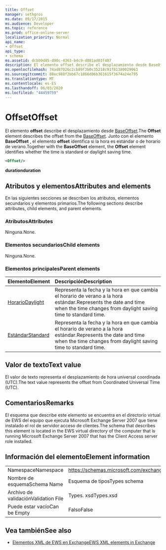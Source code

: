 ```yaml
---
title: Offset
manager: sethgros
ms.date: 09/17/2015
ms.audience: Developer
ms.topic: reference
ms.prod: office-online-server
localization_priority: Normal
api_name:
- Offset
api_type:
- schema
ms.assetid: dcbb9d85-d90c-4363-b4c9-d081ad03f407
description: El elemento offset describe el desplazamiento desde BaseOffset. Junto con el elemento BaseOffset, el elemento offset identifica si la hora es estándar o de horario de verano.
ms.openlocfilehash: 74ad87026c2cb89f3b0c35218c91f81380029963
ms.sourcegitcommit: 88ec988f2bb67c1866d06b361615f3674a24e795
ms.translationtype: MT
ms.contentlocale: es-ES
ms.lasthandoff: 06/03/2020
ms.locfileid: "44459759"
---
```

# <a name="offset"></a><span data-ttu-id="d0c70-104">Offset</span><span class="sxs-lookup"><span data-stu-id="d0c70-104">Offset</span></span>

<span data-ttu-id="d0c70-105">El elemento **offset** describe el desplazamiento desde [BaseOffset](baseoffset.md).</span><span class="sxs-lookup"><span data-stu-id="d0c70-105">The **Offset** element describes the offset from the [BaseOffset](baseoffset.md).</span></span> <span data-ttu-id="d0c70-106">Junto con el elemento **BaseOffset** , el elemento **offset** identifica si la hora es estándar o de horario de verano.</span><span class="sxs-lookup"><span data-stu-id="d0c70-106">Together with the **BaseOffset** element, the **Offset** element identifies whether the time is standard or daylight saving time.</span></span> 
  
```xml
<Offset/>
```

 <span data-ttu-id="d0c70-107">**duration**</span><span class="sxs-lookup"><span data-stu-id="d0c70-107">**duration**</span></span>
## <a name="attributes-and-elements"></a><span data-ttu-id="d0c70-108">Atributos y elementos</span><span class="sxs-lookup"><span data-stu-id="d0c70-108">Attributes and elements</span></span>

<span data-ttu-id="d0c70-109">En las siguientes secciones se describen los atributos, elementos secundarios y elementos primarios.</span><span class="sxs-lookup"><span data-stu-id="d0c70-109">The following sections describe attributes, child elements, and parent elements.</span></span>
  
### <a name="attributes"></a><span data-ttu-id="d0c70-110">Atributos</span><span class="sxs-lookup"><span data-stu-id="d0c70-110">Attributes</span></span>

<span data-ttu-id="d0c70-111">Ninguna.</span><span class="sxs-lookup"><span data-stu-id="d0c70-111">None.</span></span>
  
### <a name="child-elements"></a><span data-ttu-id="d0c70-112">Elementos secundarios</span><span class="sxs-lookup"><span data-stu-id="d0c70-112">Child elements</span></span>

<span data-ttu-id="d0c70-113">Ninguna.</span><span class="sxs-lookup"><span data-stu-id="d0c70-113">None.</span></span>
  
### <a name="parent-elements"></a><span data-ttu-id="d0c70-114">Elementos principales</span><span class="sxs-lookup"><span data-stu-id="d0c70-114">Parent elements</span></span>

|<span data-ttu-id="d0c70-115">**Elemento**</span><span class="sxs-lookup"><span data-stu-id="d0c70-115">**Element**</span></span>|<span data-ttu-id="d0c70-116">**Descripción**</span><span class="sxs-lookup"><span data-stu-id="d0c70-116">**Description**</span></span>|
|:-----|:-----|
|[<span data-ttu-id="d0c70-117">Horario</span><span class="sxs-lookup"><span data-stu-id="d0c70-117">Daylight</span></span>](daylight.md) <br/> |<span data-ttu-id="d0c70-118">Representa la fecha y la hora en que cambia el horario de verano a la hora estándar.</span><span class="sxs-lookup"><span data-stu-id="d0c70-118">Represents the date and time when the time changes from daylight saving time to standard time.</span></span>  <br/> |
|[<span data-ttu-id="d0c70-119">Estándar</span><span class="sxs-lookup"><span data-stu-id="d0c70-119">Standard</span></span>](standard.md) <br/> |<span data-ttu-id="d0c70-120">Representa la fecha y la hora en que cambia el horario de verano a la hora estándar.</span><span class="sxs-lookup"><span data-stu-id="d0c70-120">Represents the date and time when the time changes from daylight saving time to standard time.</span></span>  <br/> |
   
## <a name="text-value"></a><span data-ttu-id="d0c70-121">Valor de texto</span><span class="sxs-lookup"><span data-stu-id="d0c70-121">Text value</span></span>

<span data-ttu-id="d0c70-122">El valor de texto representa el desplazamiento de hora universal coordinada (UTC).</span><span class="sxs-lookup"><span data-stu-id="d0c70-122">The text value represents the offset from Coordinated Universal Time (UTC).</span></span>
  
## <a name="remarks"></a><span data-ttu-id="d0c70-123">Comentarios</span><span class="sxs-lookup"><span data-stu-id="d0c70-123">Remarks</span></span>

<span data-ttu-id="d0c70-124">El esquema que describe este elemento se encuentra en el directorio virtual de EWS del equipo que ejecuta Microsoft Exchange Server 2007 que tiene instalado el rol de servidor acceso de clientes.</span><span class="sxs-lookup"><span data-stu-id="d0c70-124">The schema that describes this element is located in the EWS virtual directory of the computer that is running Microsoft Exchange Server 2007 that has the Client Access server role installed.</span></span>
  
## <a name="element-information"></a><span data-ttu-id="d0c70-125">Información del elemento</span><span class="sxs-lookup"><span data-stu-id="d0c70-125">Element information</span></span>

|||
|:-----|:-----|
|<span data-ttu-id="d0c70-126">Namespace</span><span class="sxs-lookup"><span data-stu-id="d0c70-126">Namespace</span></span>  <br/> |https://schemas.microsoft.com/exchange/services/2006/types  <br/> |
|<span data-ttu-id="d0c70-127">Nombre de esquema</span><span class="sxs-lookup"><span data-stu-id="d0c70-127">Schema Name</span></span>  <br/> |<span data-ttu-id="d0c70-128">Esquema de tipos</span><span class="sxs-lookup"><span data-stu-id="d0c70-128">Types schema</span></span>  <br/> |
|<span data-ttu-id="d0c70-129">Archivo de validación</span><span class="sxs-lookup"><span data-stu-id="d0c70-129">Validation File</span></span>  <br/> |<span data-ttu-id="d0c70-130">Types. xsd</span><span class="sxs-lookup"><span data-stu-id="d0c70-130">Types.xsd</span></span>  <br/> |
|<span data-ttu-id="d0c70-131">Puede estar vacío</span><span class="sxs-lookup"><span data-stu-id="d0c70-131">Can be Empty</span></span>  <br/> |<span data-ttu-id="d0c70-132">Falso</span><span class="sxs-lookup"><span data-stu-id="d0c70-132">False</span></span>  <br/> |
   
## <a name="see-also"></a><span data-ttu-id="d0c70-133">Vea también</span><span class="sxs-lookup"><span data-stu-id="d0c70-133">See also</span></span>



- [<span data-ttu-id="d0c70-134">Elementos XML de EWS en Exchange</span><span class="sxs-lookup"><span data-stu-id="d0c70-134">EWS XML elements in Exchange</span></span>](ews-xml-elements-in-exchange.md)


